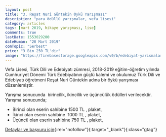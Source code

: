 ```yaml
---
layout: post
title: "3. Reşat Nuri Güntekin Öykü Yarışması"
description: "para ödüllü yarışmalar, vefa lisesi"
category: articles
tags: [mart 2019, hikaye yarışması, lise]
comments: true
lastDate: 1553029200
dateHuman: "20 Mart 2019"
comTopic: "Serbest"
price: "3 Bin 250 TL'dir"
image: "https://firebasestorage.googleapis.com/v0/b/edebiyat-yarismalari.appspot.com/o/resat-nuri.jpg?alt=media&token=ee95e63b-1ad8-4202-a997-c2c1ee7910c1"
---
```


Vefa Lisesi, Türk Dili ve Edebiyatı zümresi, 2018-2019 eğitim-öğretim yılında Cumhuriyet Dönemi Türk Edebiyatının güçlü kalemi ve okulumuz Türk Dili ve Edebiyatı öğretmeni Reşat Nuri Güntekin adına bir öykü yarışması düzenlemiştir.

Yarışma sonucunda  birincilik, ikincilik ve üçüncülük ödülleri verilecektir. Yarışma sonucunda;
- Birinci olan eserin sahibine 1500 TL , plaket, 
- İkinci olan eserin sahibine  1000 TL , plaket, 
- Üçüncü olan eserin sahibine 750 TL , plaket, 

[Detaylar ve başvuru için](http://vefalisesi.meb.k12.tr/icerikler/vefada-bir-edebiyat-ogretmeni-3-resat-nuri-guntekin-oyku-yarismasi_6656103.html?utm_source=edebiyatyarismalari.com&utm_medium=affiliate&utm_campaign=cpc){:rel="nofollow"}{:target="_blank"}{:class="gtag"}
